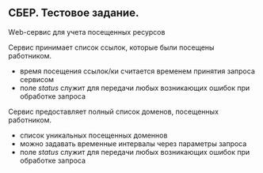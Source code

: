 ## СБЕР. Тестовое задание.

Wеb-сервис для учета посещенных ресурсов

Сервис принимает список ссылок, которые были посещены работником.
* время посещения ссылок/ки считается временем принятия запроса сервисом 
* поле _status_ служит для передачи любых возникающих ошибок при обработке запроса

Сервис предоставляет полный список доменов, посещенных работником.
* список уникальных посещенных доменнов
* можно задавать временные интервалы через параметры запроса
* поле _status_ служит для передачи любых возникающих ошибок при обработке запроса
